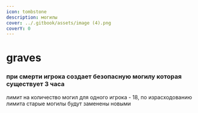 ```yaml
---
icon: tombstone
description: могилы
cover: ../.gitbook/assets/image (4).png
coverY: 0
---
```


# graves

### при смерти игрока создает безопасную могилу которая существует 3 часа

лимит на количество могил для одного игрока - 18, по израсходованию лимита старые могилы будут заменены новыми
